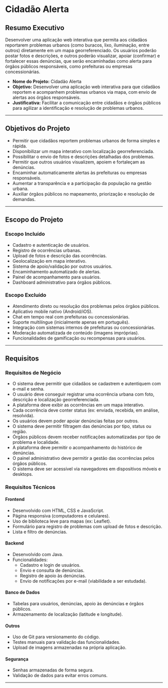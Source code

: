 # Cidadão Alerta

## Resumo Executivo

Desenvolver uma aplicação web interativa que permita aos cidadãos reportarem problemas urbanos (como buracos, lixo, iluminação, entre outros) diretamente em um mapa georreferenciado. Os usuários poderão postar fotos e descrições, e outros poderão visualizar, apoiar (confirmar) e fortalecer essas denúncias, que serão encaminhadas como alerta para órgãos públicos responsáveis, como prefeituras ou empresas concessionárias.

- **Nome do Projeto:** Cidadão Alerta  
- **Objetivo:** Desenvolver uma aplicação web interativa para que cidadãos reportem e acompanhem problemas urbanos via mapa, com envio de alertas aos órgãos responsáveis.  
- **Justificativa:** Facilitar a comunicação entre cidadãos e órgãos públicos para agilizar a identificação e resolução de problemas urbanos.

---

## Objetivos do Projeto

- Permitir que cidadãos reportem problemas urbanos de forma simples e rápida.
- Disponibilizar um mapa interativo com localização georreferenciada.
- Possibilitar o envio de fotos e descrições detalhadas dos problemas.
- Permitir que outros usuários visualizem, apoiem e fortaleçam as denúncias.
- Encaminhar automaticamente alertas às prefeituras ou empresas responsáveis.
- Aumentar a transparência e a participação da população na gestão urbana.
- Auxiliar órgãos públicos no mapeamento, priorização e resolução de demandas.

---

## Escopo do Projeto

### Escopo Incluído

- Cadastro e autenticação de usuários.
- Registro de ocorrências urbanas.
- Upload de fotos e descrição das ocorrências.
- Geolocalização em mapa interativo.
- Sistema de apoio/validação por outros usuários.
- Encaminhamento automatizado de alertas.
- Painel de acompanhamento para usuários.
- Dashboard administrativo para órgãos públicos.

### Escopo Excluído

- Atendimento direto ou resolução dos problemas pelos órgãos públicos.
- Aplicativo mobile nativo (Android/iOS).
- Chat em tempo real com prefeituras ou concessionárias.
- Suporte multilíngue (inicialmente apenas em português).
- Integração com sistemas internos de prefeituras ou concessionárias.
- Moderação automatizada de conteúdo (imagens impróprias).
- Funcionalidades de gamificação ou recompensas para usuários.

---

## Requisitos

### Requisitos de Negócio

- O sistema deve permitir que cidadãos se cadastrem e autentiquem com e-mail e senha.
- O usuário deve conseguir registrar uma ocorrência urbana com foto, descrição e localização georreferenciada.
- A plataforma deve exibir as ocorrências em um mapa interativo.
- Cada ocorrência deve conter status (ex: enviada, recebida, em análise, resolvida).
- Os usuários devem poder apoiar denúncias feitas por outros.
- O sistema deve permitir filtragem das denúncias por tipo, status ou região.
- Órgãos públicos devem receber notificações automatizadas por tipo de problema e localidade.
- A plataforma deve permitir o acompanhamento do histórico de denúncias.
- O painel administrativo deve permitir a gestão das ocorrências pelos órgãos públicos.
- O sistema deve ser acessível via navegadores em dispositivos móveis e desktops.

### Requisitos Técnicos

#### Frontend

- Desenvolvido com HTML, CSS e JavaScript.
- Página responsiva (computadores e celulares).
- Uso de biblioteca leve para mapas (ex: Leaflet).
- Formulário para registro de problemas com upload de fotos e descrição.
- Lista e filtro de denúncias.

#### Backend

- Desenvolvido com Java.
- Funcionalidades:
  - Cadastro e login de usuários.
  - Envio e consulta de denúncias.
  - Registro de apoio às denúncias.
  - Envio de notificações por e-mail (viabilidade a ser estudada).

#### Banco de Dados

- Tabelas para usuários, denúncias, apoio às denúncias e órgãos públicos.
- Armazenamento de localização (latitude e longitude).

#### Outros

- Uso de Git para versionamento do código.
- Testes manuais para validação das funcionalidades.
- Upload de imagens armazenadas na própria aplicação.

#### Segurança

- Senhas armazenadas de forma segura.
- Validação de dados para evitar erros comuns.

---
